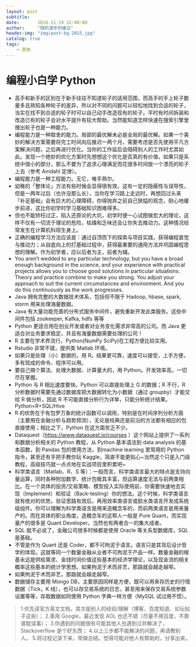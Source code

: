 ```yaml
---
layout: post
subtitle:
date:       2016-11-19 12:00:00
author:     "随机漫步的傻瓜"
header-img: "img/post-bg-2015.jpg"
catalog: true
tags:
    - 其他
---
```


# 编程小白学 Python

- 高手和新手的区别在于新手往往不知道轮子的适用范围，而高手的手上轮子数量多且熟知各种轮子的差异，所以对不同的问题可以轻松地找到合适的轮子，当实在找不到合适的轮子时可以自己动手改造现有的轮子。平时有时间拆装和改造已有的轮子会对水平提升有较大帮助。当然能知道怎样快速在搜索引擎里搜出轮子也是一种能力。
- 编程能力是一种取舍的能力。局部的最优解未必是全局的最优解。如果一个美妙的解决方案需要将完工时间向后推迟一两个月，需要考虑是否先使用平凡方案解决问题，之后再进行优化。当你的工作延后会阻碍别人的工作时尤其如此。发现一个绝妙的优化方案时先想想这个优化是否真的有价值，如果只是系统中很小的部分，那么不要为了追求心理满足而花很多时间放一个漂亮的轮子上去（参考 Amdahl 定律）。
- 编程能力是一种工程能力。无它，唯手熟尔。
- 幼稚的「整体论」方法有些时候会显得很有效，这有一定的隐蔽性与误导性，但是一两年过后（也许没那么长），当你在学习路上走远时，再想回过头来「补足基础」会有巨大的心理障碍，你得抛弃之前自己狭隘的观念，耐心地缓步前进，这比你初学时学习基础知识困难得多。
- 但也不能矫枉过正，陷入还原论的大坑，初学时便一心试图做宏大的理论，这样不仅有一切流于理论的危险，枯燥和乏味还会让你失去推动力。这种情况经常发生在计算机科班生身上。
- 正确的编程学习方法应该是：通过自顶而下的探索与项目实践，获得编程直觉与推动力；从自底向上的打基础过程中，获得最重要的通用方法并巩固编程思想的理解。作为初学者，应以后者为主，前者为辅。
- You aren’t wedded to any particular technology, but you have a broad enough background in the science, and your experience with practical projects allows you to choose good solutions in particular situations. Theory and practice combine to make you strong. You adjust your approach to suit the current circumstances and environment. And you do this continuously as the work progresses.
- Java 拥有完整的大数据技术体系，包括但不限于 Hadoop, hbase, spark, storm 用来处理海量数据。
- Java 有大量功能完善的分布式服务中间件，避免重新开发此类服务。这些中间件包括 zookeeper, Kafka, hdfs 等等
- Python 更适合用在创业开发或者对业务变化需求非常高的公司。而 Java 更适合对业务要求稳定，并且有海量数据需要处理的公司！
- R 主要在学术界流行，Python(NumPy SciPy)在工程方便比较实用。
- Rstudio 非常不错，提供类 Matlab 环境。
- 如果只是处理（小）数据的，用 R。结果更可靠，速度可以接受，上手方便，多有现成的命令、程序可以用。
- 要自己搞个算法、处理大数据、计算量大的，用 Python。开发效率高，一切尽在掌握。
- Python 与 R 相比速度要快。Python 可以直接处理上 G 的数据；R 不行，R 分析数据时需要先通过数据库把大数据转化为小数据（通过 groupby）才能交给 R 做分析，因此 R 不可能直接分析行为详单，只能分析统计结果。Python=R+SQL/Hive
- R 的优势在于有包罗万象的统计函数可以调用，特别是在时间序列分析方面（主要用在金融分析与趋势预测），无论是经典还是前沿的方法都有相应的包直接使用；相比之下，Python 在这方面贫乏不少。
- Dataquest（https://www.dataquest.io/courses ）这个网站上提供了一系列和数据分析相关的 Python 教程，从 Python 基本语法到 data analysis 的基本函数，到 Pandas 包的使用方法，到machine learning 里常用的 Python 指令，甚至还有手把手教你玩 Kaggle，简直不能更贴心~当然这个只是入门级教程，高级技巧就一点点地在实战项目里积累吧~
- 科学类语言（Matlab、R、S 等）：一般而言，科学类语言最大的特点是支持向量运算，同时各种附加数学、统计包极其丰富，但运算速度无法与前两类相比。在一个具体的投资/交易策略、模型投入实际使用前，你需要快速地去实现（Implement）和验证（Back-testing）你的想法。这个时候，科学类语言就有绝对的优势。验证思路有效后，再用效率类语言或胶水类语言开发成系统级组件。你可以理解为科学类语言是用来造概念车的，而前两类语言是用来量产的。而在具体的职业角度，造概念车的这帮人一般是 Pure Quant，而实现量产的很多是 Quant Developer。当然也有两者合一的集大成者。
- SQL 就不必说了，金融公司很多时候都是使用 Oracle 等关系型数据库，SQL 是基础。
- 不管是作为 Quant 还是 Coder，都不可拘泥于语言。语言只是其背后设计哲学的体现。这就等同一个数量金融从业者不可拘泥于产品一样。数量金融的根基永远是供给需求、金钱时间价值这些基本的经济学理论，以及现金流的相关概率这些基本的统计学思想。如果拘泥于术而非艺，那路就会越走越窄。
- 如果拘泥于术而非艺，那路就会越走越窄。
- 数据储存主要用 Mongo DB，主要原因同样是方便，既可以用来存历史的行情数据（Tick，K 线），也可以存交易系统的日志，甚至用来保存交易系统参数设置等等，存取数据如同使用 Python 字典一样方便（MySQL 试过用不惯）。

>1.优先读官方英文文档，其次是别人的经验/理解（博客、百度知道、论坛帖子这些）；
>2.善用 Google，最近发现 AOL 也还不错（尽量不用百度，不靠谱耽误事）；
>3.你遇到的问题很有可能其他人也遇到过并解决了，Stackoverflow 是个好东西；
>4.以上三步都不能解决的问题，再请教别人。
>5.将过程记录下来，常做总结。觉得可能对他人有帮助的，分享出来。

